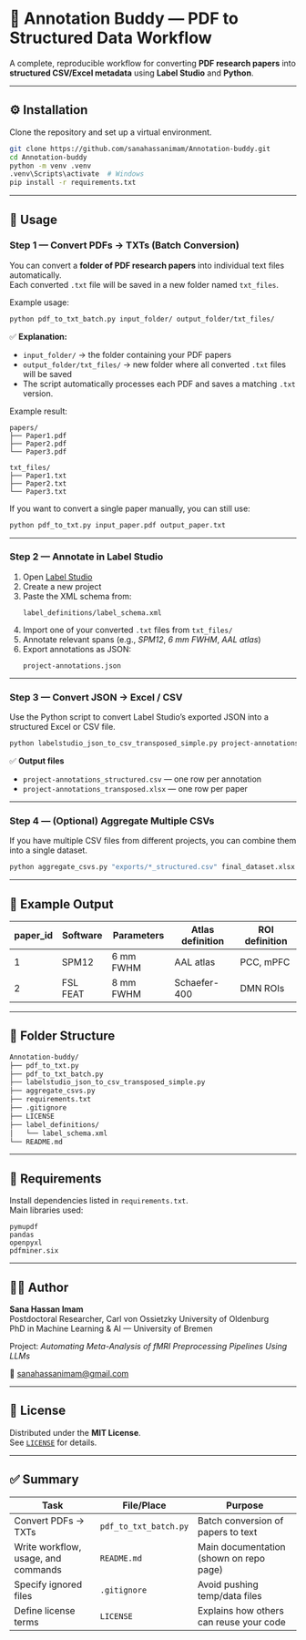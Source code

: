 # 🧠 Annotation Buddy — PDF to Structured Data Workflow

A complete, reproducible workflow for converting **PDF research papers** into **structured CSV/Excel metadata** using **Label Studio** and **Python**.

---

## ⚙️ Installation

Clone the repository and set up a virtual environment.

```bash
git clone https://github.com/sanahassanimam/Annotation-buddy.git
cd Annotation-buddy
python -m venv .venv
.venv\Scripts\activate  # Windows
pip install -r requirements.txt
```

---

## 🚀 Usage

### **Step 1 — Convert PDFs → TXTs (Batch Conversion)**

You can convert a **folder of PDF research papers** into individual text files automatically.  
Each converted `.txt` file will be saved in a new folder named `txt_files`.

Example usage:

```bash
python pdf_to_txt_batch.py input_folder/ output_folder/txt_files/
```

✅ **Explanation:**
- `input_folder/` → the folder containing your PDF papers  
- `output_folder/txt_files/` → new folder where all converted `.txt` files will be saved  
- The script automatically processes each PDF and saves a matching `.txt` version.

Example result:
```
papers/
├── Paper1.pdf
├── Paper2.pdf
└── Paper3.pdf

txt_files/
├── Paper1.txt
├── Paper2.txt
└── Paper3.txt
```

If you want to convert a single paper manually, you can still use:

```bash
python pdf_to_txt.py input_paper.pdf output_paper.txt
```

---

### **Step 2 — Annotate in Label Studio**

1. Open [Label Studio](https://labelstud.io/)
2. Create a new project  
3. Paste the XML schema from:
   ```
   label_definitions/label_schema.xml
   ```
4. Import one of your converted `.txt` files from `txt_files/`
5. Annotate relevant spans (e.g., *SPM12*, *6 mm FWHM*, *AAL atlas*)
6. Export annotations as JSON:
   ```
   project-annotations.json
   ```

---

### **Step 3 — Convert JSON → Excel / CSV**

Use the Python script to convert Label Studio’s exported JSON into a structured Excel or CSV file.

```bash
python labelstudio_json_to_csv_transposed_simple.py project-annotations.json
```

✅ **Output files**
- `project-annotations_structured.csv` — one row per annotation  
- `project-annotations_transposed.xlsx` — one row per paper

---

### **Step 4 — (Optional) Aggregate Multiple CSVs**

If you have multiple CSV files from different projects, you can combine them into a single dataset.

```bash
python aggregate_csvs.py "exports/*_structured.csv" final_dataset.xlsx
```

---

## 🧾 Example Output

| paper_id | Software | Parameters | Atlas definition | ROI definition |
|-----------|-----------|-------------|------------------|----------------|
| 1 | SPM12 | 6 mm FWHM | AAL atlas | PCC, mPFC |
| 2 | FSL FEAT | 8 mm FWHM | Schaefer-400 | DMN ROIs |

---

## 🧱 Folder Structure

```bash
Annotation-buddy/
├── pdf_to_txt.py
├── pdf_to_txt_batch.py
├── labelstudio_json_to_csv_transposed_simple.py
├── aggregate_csvs.py
├── requirements.txt
├── .gitignore
├── LICENSE
├── label_definitions/
│   └── label_schema.xml
└── README.md
```

---

## 🧩 Requirements

Install dependencies listed in `requirements.txt`.  
Main libraries used:

```text
pymupdf
pandas
openpyxl
pdfminer.six
```

---

## 👩‍💻 Author

**Sana Hassan Imam**  
Postdoctoral Researcher, Carl von Ossietzky University of Oldenburg  
PhD in Machine Learning & AI — University of Bremen  

Project: *Automating Meta-Analysis of fMRI Preprocessing Pipelines Using LLMs*

📧 [sanahassanimam@gmail.com](mailto:sanahassanimam@gmail.com)

---

## 📜 License

Distributed under the **MIT License**.  
See [`LICENSE`](LICENSE) for details.

---

## ✅ Summary

| Task | File/Place | Purpose |
|------|-------------|----------|
| Convert PDFs → TXTs | `pdf_to_txt_batch.py` | Batch conversion of papers to text |
| Write workflow, usage, and commands | `README.md` | Main documentation (shown on repo page) |
| Specify ignored files | `.gitignore` | Avoid pushing temp/data files |
| Define license terms | `LICENSE` | Explains how others can reuse your code |
